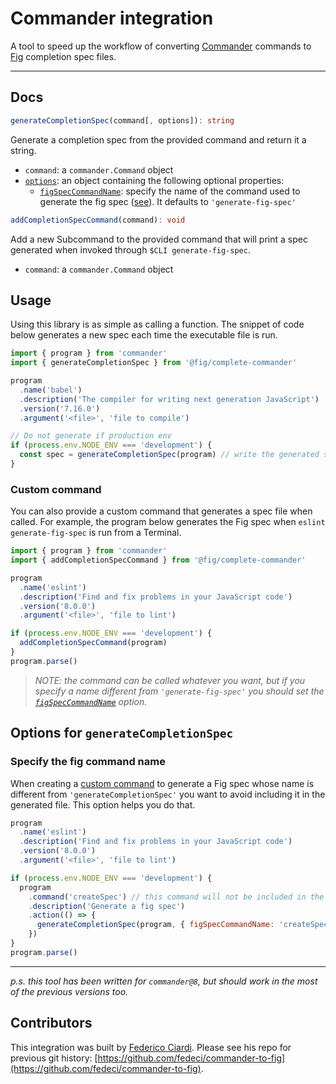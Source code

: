 # Commander integration
A tool to speed up the workflow of converting [Commander](https://github.com/tj/commander.js) commands to [Fig](https://github.com/withfig/autocomplete) completion spec files.

---

## Docs

```ts
generateCompletionSpec(command[, options]): string
```
Generate a completion spec from the provided command and return it a string.
- `command`: a `commander.Command` object
- [`options`](#options): an object containing the following optional properties:
  - [`figSpecCommandName`](#specify-the-fig-command-name): specify the name of the command used to generate the fig spec ([see](#custom-command)). It defaults to `'generate-fig-spec'`

```ts
addCompletionSpecCommand(command): void
```
Add a new Subcommand to the provided command that will print a spec generated when invoked through `$CLI generate-fig-spec`.
- `command`: a `commander.Command` object


## Usage
Using this library is as simple as calling a function.
The snippet of code below generates a new spec each time the executable file is run.
```js
import { program } from 'commander'
import { generateCompletionSpec } from '@fig/complete-commander'

program
  .name('babel')
  .description('The compiler for writing next generation JavaScript')
  .version('7.16.0')
  .argument('<file>', 'file to compile')

// Do not generate if production env
if (process.env.NODE_ENV === 'development') {
  const spec = generateCompletionSpec(program) // write the generated spec to a file or print it to the console
}
```

### Custom command
You can also provide a custom command that generates a spec file when called. For example, the program below generates the Fig spec when `eslint generate-fig-spec` is run from a Terminal.

```js
import { program } from 'commander'
import { addCompletionSpecCommand } from '@fig/complete-commander'

program
  .name('eslint')
  .description('Find and fix problems in your JavaScript code')
  .version('8.0.0')
  .argument('<file>', 'file to lint')

if (process.env.NODE_ENV === 'development') {
  addCompletionSpecCommand(program)
}
program.parse()
```

> _NOTE: the command can be called whatever you want, but if you specify a name different from `'generate-fig-spec'` you should set the [`figSpecCommandName`](#specify-the-fig-command-name) option._

## Options for `generateCompletionSpec`
### Specify the fig command name
When creating a [custom command](#custom-command) to generate a Fig spec whose name is different from `'generateCompletionSpec'` you want to avoid including it in the generated file. This option helps you do that.

```js
program
  .name('eslint')
  .description('Find and fix problems in your JavaScript code')
  .version('8.0.0')
  .argument('<file>', 'file to lint')

if (process.env.NODE_ENV === 'development') {
  program
    .command('createSpec') // this command will not be included in the generated spec
    .description('Generate a fig spec')
    .action(() => {
      generateCompletionSpec(program, { figSpecCommandName: 'createSpec' })
    })
}
program.parse()
```

---

_p.s. this tool has been written for `commander@8`, but should work in the most of the previous versions too._

## Contributors
This integration was built by [Federico Ciardi](https://github.com/fedeci/). Please see his repo for previous git history: [https://github.com/fedeci/commander-to-fig](https://github.com/fedeci/commander-to-fig).
